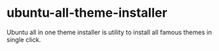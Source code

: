 # ubuntu-all-theme-installer
Ubuntu all in one theme installer is utility to install all famous themes in single click.
